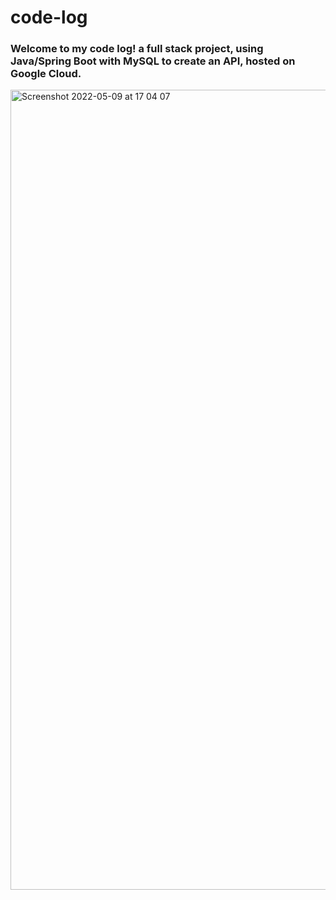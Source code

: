 # code-log
<h3> Welcome to my code log! a full stack project, using Java/Spring Boot with MySQL to create an API, hosted on Google Cloud. </h3>
<img width="1280" alt="Screenshot 2022-05-09 at 17 04 07" src="https://user-images.githubusercontent.com/97288818/167450929-c771accc-82af-494a-8472-65c948974af6.png">

